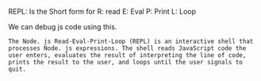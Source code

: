 REPL: Is the Short form for
R: read
E: Eval
P: Print
L: Loop

We can debug js code using this.

`The Node. js Read-Eval-Print-Loop (REPL) is an interactive shell that processes Node. js expressions. The shell reads JavaScript code the user enters, evaluates the result of interpreting the line of code, prints the result to the user, and loops until the user signals to quit.`
